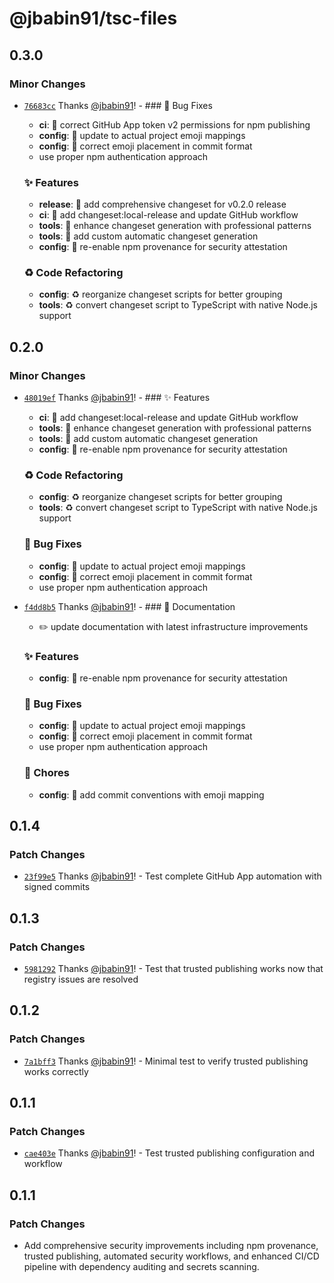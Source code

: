 # @jbabin91/tsc-files

## 0.3.0

### Minor Changes

- [`76683cc`](https://github.com/jbabin91/tsc-files/commit/76683cca8bbbd54f12df8968cebf55e854d99154) Thanks [@jbabin91](https://github.com/jbabin91)! - ### 🐛 Bug Fixes
  - **ci**: 🐛 correct GitHub App token v2 permissions for npm publishing
  - **config**: 🐛 update to actual project emoji mappings
  - **config**: 🐛 correct emoji placement in commit format
  - use proper npm authentication approach

  ### ✨ Features

  - **release**: 🎸 add comprehensive changeset for v0.2.0 release
  - **ci**: 🎸 add changeset:local-release and update GitHub workflow
  - **tools**: 🎸 enhance changeset generation with professional patterns
  - **tools**: 🎸 add custom automatic changeset generation
  - **config**: 🎸 re-enable npm provenance for security attestation

  ### ♻️ Code Refactoring

  - **config**: ♻️ reorganize changeset scripts for better grouping
  - **tools**: ♻️ convert changeset script to TypeScript with native Node.js support

## 0.2.0

### Minor Changes

- [`48019ef`](https://github.com/jbabin91/tsc-files/commit/48019ef3bad7ed9b0244da455a43f38d010e2ef4) Thanks [@jbabin91](https://github.com/jbabin91)! - ### ✨ Features
  - **ci**: 🎸 add changeset:local-release and update GitHub workflow
  - **tools**: 🎸 enhance changeset generation with professional patterns
  - **tools**: 🎸 add custom automatic changeset generation
  - **config**: 🎸 re-enable npm provenance for security attestation

  ### ♻️ Code Refactoring

  - **config**: ♻️ reorganize changeset scripts for better grouping
  - **tools**: ♻️ convert changeset script to TypeScript with native Node.js support

  ### 🐛 Bug Fixes

  - **config**: 🐛 update to actual project emoji mappings
  - **config**: 🐛 correct emoji placement in commit format
  - use proper npm authentication approach

- [`f4dd8b5`](https://github.com/jbabin91/tsc-files/commit/f4dd8b55cfdfca61cb77d8cdccbf61624d9b6b19) Thanks [@jbabin91](https://github.com/jbabin91)! - ### 📝 Documentation
  - ✏️ update documentation with latest infrastructure improvements

  ### ✨ Features

  - **config**: 🎸 re-enable npm provenance for security attestation

  ### 🐛 Bug Fixes

  - **config**: 🐛 update to actual project emoji mappings
  - **config**: 🐛 correct emoji placement in commit format
  - use proper npm authentication approach

  ### 🔧 Chores

  - **config**: 🔧 add commit conventions with emoji mapping

## 0.1.4

### Patch Changes

- [`23f99e5`](https://github.com/jbabin91/tsc-files/commit/23f99e5a0af12a16f6a84f161cf056b7edfdac54) Thanks [@jbabin91](https://github.com/jbabin91)! - Test complete GitHub App automation with signed commits

## 0.1.3

### Patch Changes

- [`5981292`](https://github.com/jbabin91/tsc-files/commit/5981292e2849c4b80d84d746c1f94de049648b87) Thanks [@jbabin91](https://github.com/jbabin91)! - Test that trusted publishing works now that registry issues are resolved

## 0.1.2

### Patch Changes

- [`7a1bff3`](https://github.com/jbabin91/tsc-files/commit/7a1bff3d3183712efd9c1c527616d7a9ed1679fb) Thanks [@jbabin91](https://github.com/jbabin91)! - Minimal test to verify trusted publishing works correctly

## 0.1.1

### Patch Changes

- [`cae403e`](https://github.com/jbabin91/tsc-files/commit/cae403ee1aeb11e01f44e5910746c079a3163275) Thanks [@jbabin91](https://github.com/jbabin91)! - Test trusted publishing configuration and workflow

## 0.1.1

### Patch Changes

- Add comprehensive security improvements including npm provenance, trusted publishing, automated security workflows, and enhanced CI/CD pipeline with dependency auditing and secrets scanning.
